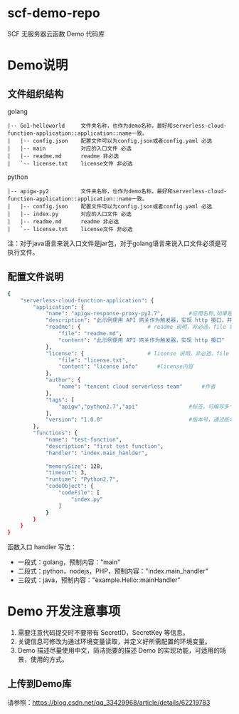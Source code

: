 # scf-demo-repo

SCF 无服务器云函数 Demo 代码库

# Demo说明

## 文件组织结构

golang

```
|-- Go1-helloworld     文件夹名称，也作为demo名称，最好和serverless-cloud-function-application::application::name一致。
|   |-- config.json    配置文件可以为config.json或者config.yaml 必选
|   |-- main           对应的入口文件 必选
|   |-- readme.md      readme 非必选
|   `-- license.txt    license文件 非必选
```

python


```
|-- apigw-py2          文件夹名称，也作为demo名称，最好和serverless-cloud-function-application::application::name一致。
|   |-- config.json    配置文件可以为config.json或者config.yaml 必选
|   |-- index.py       对应的入口文件 必选
|   |-- readme.md      readme 非必选
|   `-- license.txt    license文件 非必选
```


注：对于java语言来说入口文件是jar包，对于golang语言来说入口文件必须是可执行文件。

## 配置文件说明

```sh
{
    "serverless-cloud-function-application": {
        "application": {
            "name": "apigw-response-proxy-py2.7",        #应用名称,如果是java demo的话，必须和jar文件的名称一致，其他语言不做限制。前台需要展示，请认真填写，名称要具有一定的意义，不支持中文。
            "description": "此示例使用 API 网关作为触发器，实现 http 接口，并返回 html 格式页面。",            #应用描述，主要是介绍该应用的用途、用法、涉及到的关键技术等，用户可以通过该关键字搜索。前台需要展示，请认真填写，支持中文。
            "readme": {                     # readme 说明，非必选，file 或 content 二选一即可
                "file": "readme.md",                                    #readme文件内容
                "content": "此示例使用 API 网关作为触发器，实现 http 接口"             #readme内容
            },
            "license": {                    # license 说明，非必选，file 或 content 二选一即可
                "file": "license.txt",                                  #license文件内容
                "content": "license info"      #license内容
            },
            "author": {
                "name": "tencent cloud serverless team"      #作者
            },
            "tags": [
                "apigw","python2.7","api"                #标签，可编写多个，可包含包括runtime、触发器、场景等关键字，用户可以通过该关键字搜索。前台需要展示，请认真填写，不支持中文
            ],
            "version": "1.0.0"                           #版本号，通过版本号标识 demo 升级情况，未修改版本号会导致 demo 不更新至页面
        },
        "functions": {
            "name": "test-function",                                    #函数名称
            "description": "first test function",                       #函数描述，支持中文
            "handler": "index.main_hanlder",                            #函数入口 不支持中文，如果是一段式的话，必须和对应的二进制文件名称一致，第一段不能使用readme、license、config；如果二段式的，第一段必须是对应的入口文件名，第一段不能使用readme、license、config；三段式的话，必须是对应的handler
                                                                       
            "memorySize": 128,                                          #运行配置内存
            "timeout": 3,                                               #运行超时时间
            "runtime": "Python2.7",                                           #运行环境，用户可以通过该关键字搜索["Python2.7", "Python3.6", "Nodejs6.10", "Java8", "LuaCDN", "NodejsCDN", "Php5", "Php7", "Nodejs8.9", "Go1"] 前台需要展示，请认真填写
            "codeObject": {
                "codeFile": [                                           #代码文件
                    "index.py"
                ]
            }
        }
    }
}
```

函数入口 handler 写法：
* 一段式：golang，预制内容："main"
* 二段式：python，nodejs，PHP，预制内容："index.main_handler"
* 三段式：java，预制内容："example.Hello::mainHandler"

# Demo 开发注意事项

1. 需要注意代码提交时不要带有 SecretID，SecretKey 等信息。
2. 关键信息可修改为通过环境变量读取，并定义好所需配置的环境变量。
3. Demo 描述尽量使用中文，简洁扼要的描述 Demo 的实现功能，可适用的场景，使用的方式。


## 上传到Demo库

请参照：https://blog.csdn.net/qq_33429968/article/details/62219783
